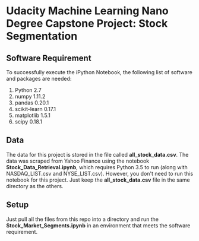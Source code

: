 # Udacity Machine Learning Nano Degree Capstone Project: Stock Segmentation

## Software Requirement
To successfully execute the iPython Notebook, the following list of software and packages are needed:
1. Python 2.7
2. numpy 1.11.2
3. pandas 0.20.1
4. scikit-learn 0.17.1
5. matplotlib 1.5.1
6. scipy 0.18.1

## Data
The data for this project is stored in the file called **all_stock_data.csv**. The data was scraped from Yahoo Finance using the notebook **Stock_Data_Retrieval.ipynb**, which requires Python 3.5 to run (along with NASDAQ_LIST.csv and NYSE_LIST.csv). However, you don't need to run this notebook for this project. Just keep the **all_stock_data.csv** file in the same directory as the others.

## Setup
Just pull all the files from this repo into a directory and run the **Stock_Market_Segments.ipynb** in an environment that meets the software requirement.
